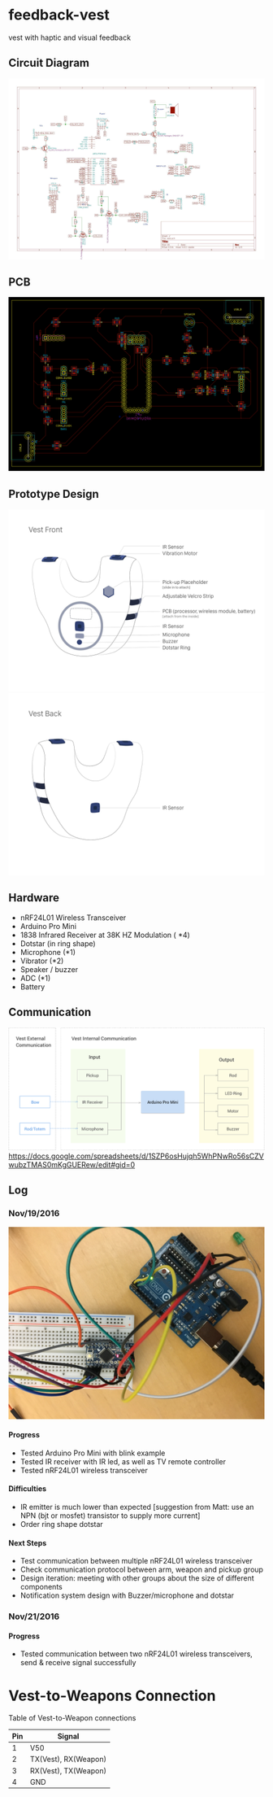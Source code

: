 # feedback-vest
vest with haptic and visual feedback

## Circuit Diagram
![alt circuit](https://github.com/moonbeaminteractive/feedback-vest/blob/master/assets/circuit2.jpg)

## PCB
![alt pcb](https://github.com/moonbeaminteractive/feedback-vest/blob/master/assets/pcb.png)


## Prototype Design
![alt vest-font](https://github.com/moonbeaminteractive/feedback-vest/blob/master/assets/front.jpg)
![alt vest-back](https://github.com/moonbeaminteractive/feedback-vest/blob/master/assets/back.jpg)

## Hardware
* nRF24L01 Wireless Transceiver
* Arduino Pro Mini
* 1838 Infrared Receiver at 38K HZ Modulation ( *4)
* Dotstar (in ring shape)
* Microphone (*1)
* Vibrator (*2)
* Speaker / buzzer
* ADC (*1)
* Battery

## Communication
![alt vest-communication](https://github.com/moonbeaminteractive/feedback-vest/blob/master/assets/communication.png)
https://docs.google.com/spreadsheets/d/1SZP6osHujqh5WhPNwRo56sCZVwubzTMAS0mKgGUERew/edit#gid=0

## Log
### Nov/19/2016
![alt testing-arduino-mini](https://github.com/moonbeaminteractive/feedback-vest/blob/master/assets/p1.JPG)
#### Progress
* Tested Arduino Pro Mini with blink example
* Tested IR receiver with IR led, as well as TV remote controller
* Tested nRF24L01 wireless transceiver

#### Difficulties
* IR emitter is much lower than expected [suggestion from Matt: use an NPN (bjt or mosfet) transistor to supply more current]
* Order ring shape dotstar


#### Next Steps
* Test communication between multiple nRF24L01 wireless transceiver
* Check communication protocol between arm, weapon and pickup group
* Design iteration: meeting with other groups about the size of different components
* Notification system design with Buzzer/microphone and dotstar


### Nov/21/2016
#### Progress
* Tested communication between two nRF24L01 wireless transceivers, send & receive signal successfully


# Vest-to-Weapons Connection

Table of Vest-to-Weapon connections

| Pin | Signal |
| --- | --- |
| 1 | V50 |
| 2 | TX(Vest), RX(Weapon) |
| 3 | RX(Vest), TX(Weapon) |
| 4 | GND |
